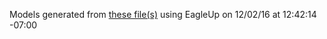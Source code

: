 Models generated from [these file(s)](C:\Users\elizabeth.robert\Documents\GitHub\3D_Models\products\11231\eagle_files\PowerCell-v13.brd) using EagleUp on 12/02/16 at 12:42:14 -07:00

